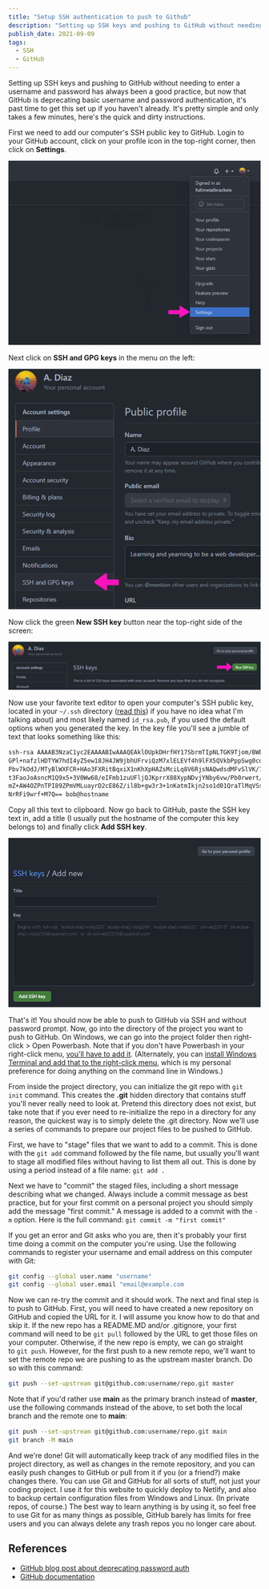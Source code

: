 ```yaml
---
title: "Setup SSH authentication to push to Github"
description: "Setting up SSH keys and pushing to GitHub without needing to enter a username and password has always been a good practice, but now that GitHub is deprecating basic username and password authentication, it's past time to get this set up if you haven't already. It's pretty simple and only takes a few minutes, here's the quick and dirty instructions."
publish_date: 2021-09-09
tags:
  - SSH
  - GitHub
---
```


Setting up SSH keys and pushing to GitHub without needing to enter a username
and password has always been a good practice, but now that GitHub is deprecating
basic username and password authentication, it's past time to get this set up if
you haven't already. It's pretty simple and only takes a few minutes, here's the
quick and dirty instructions.

First we need to add our computer's SSH public key to GitHub. Login to your
GitHub account, click on your profile icon in the top-right corner, then click
on **Settings**.

[![Screenshot of GitHub with Settings selected from dropdown menu](/img/blog/gh1.png)](https://arieldiaz.codes/img/blog/gh1.png)

Next click on **SSH and GPG keys** in the menu on the left:

[![Screenshot of GitHub settings with SSH and GPG keys selected](/img/blog/gh2.png)](https://arieldiaz.codes/img/blog/gh2.png)

Now click the green **New SSH key** button near the top-right side of the
screen:

[![Screenshot showing the button to click on GitHub](/img/blog/gh3.png)](https://arieldiaz.codes/img/blog/gh3.png)

Now use your favorite text editor to open your computer's SSH public key,
located in your `~/.ssh` directory
(<a href="https://arieldiaz.codes/blog/generating-an-ssh-key-pair/" target="_blank">read
this</a>) if you have no idea what I'm talking about) and most likely
named `id_rsa.pub`, if you used the default options when you generated the key.
In the key file you'll see a jumble of text that looks something like this:

```bash
ssh-rsa AAAAB3NzaC1yc2EAAAABIwAAAQEAklOUpkDHrfHY17SbrmTIpNLTGK9Tjom/BWDSU
GPl+nafzlHDTYW7hdI4yZ5ew18JH4JW9jbhUFrviQzM7xlELEVf4h9lFX5QVkbPppSwg0cda3
Pbv7kOdJ/MTyBlWXFCR+HAo3FXRitBqxiX1nKhXpHAZsMciLq8V6RjsNAQwdsdMFvSlVK/7XA
t3FaoJoAsncM1Q9x5+3V0Ww68/eIFmb1zuUFljQJKprrX88XypNDvjYNby6vw/Pb0rwert/En
mZ+AW4OZPnTPI89ZPmVMLuayrD2cE86Z/il8b+gw3r3+1nKatmIkjn2so1d01QraTlMqVSsbx
NrRFi9wrf+M7Q== bob@hostname
```

Copy all this text to clipboard. Now go back to GitHub, paste the SSH key text
in, add a title (I usually put the hostname of the computer this key belongs to)
and finally click **Add SSH key**.

[![Screenshot of GitHub screen to add new SSH key](/img/blog/gh4.png)](https://arieldiaz.codes/img/blog/gh4.png)

That's it! You should now be able to push to GitHub via SSH and without password
prompt. Now, go into the directory of the project you want to push to GitHub. On
Windows, we can go into the project folder then right-click > Open Powerbash.
Note that if you don't have Powerbash in your right-click
menu, <a href="https://www.howtogeek.com/165268/how-to-add-open-powerbash-here-to-the-context-menu-in-windows/" target="_blank" rel="noopener noreferrer">you'll
have to add it</a>. (Alternately, you
can <a href="https://www.tenforums.com/tutorials/179549-add-open-windows-terminal-expandable-context-menu-windows-10-a.html" target="_blank" rel="noopener noreferrer">install
Windows Terminal and add that to the right-click menu</a>, which is my personal
preference for doing anything on the command line in Windows.)

From inside the project directory, you can initialize the git repo
with `git init` command. This creates the **.git** hidden directory that
contains stuff you'll never really need to look at. Pretend this directory does
not exist, but take note that if you ever need to re-initialize the repo in a
directory for any reason, the quickest way is to simply delete the .git
directory. Now we'll use a series of commands to prepare our project files to be
pushed to GitHub.

First, we have to "stage" files that we want to add to a commit. This is done
with the `git add` command followed by the file name, but usually you'll want to
stage all modified files without having to list them all out. This is done by
using a period instead of a file name: `git add .`

Next we have to "commit" the staged files, including a short message describing
what we changed. Always include a commit message as best practice, but for your
first commit on a personal project you should simply add the message "first
commit." A message is added to a commit with the `-m` option. Here is the full
command: `git commit -m "first commit"`

If you get an error and Git asks who you are, then it's probably your first time
doing a commit on the computer you're using. Use the following commands to
register your username and email address on this computer with Git:

```bash
git config --global user.name "username"
git config --global user.email "email@example.com
```

Now we can re-try the commit and it should work. The next and final step is to
push to GitHub. First, you will need to have created a new repository on GitHub
and copied the URL for it. I will assume you know how to do that and skip it. If
the new repo has a README.MD and/or .gitignore, your first command will need to
be `git pull` followed by the URL to get those files on your computer.
Otherwise, if the new repo is empty, we can go straight to `git push`. However,
for the first push to a new remote repo, we'll want to set the remote repo we
are pushing to as the upstream master branch. Do so with this command:

```bash
git push --set-upstream git@github.com:username/repo.git master
```

Note that if you'd rather use **main** as the primary branch instead
of **master**, use the following commands instead of the above, to set both the
local branch and the remote one to **main**:

```bash
git push --set-upstream git@github.com:username/repo.git main
git branch -M main
```

And we're done! Git will automatically keep track of any modified files in the
project directory, as well as changes in the remote repository, and you can
easily push changes to GitHub or pull from it if you (or a friend?) make changes
there. You can use Git and GitHub for all sorts of stuff, not just your coding
project. I use it for this website to quickly deploy to Netlify, and also to
backup certain configuration files from Windows and Linux. (In private repos, of
course.) The best way to learn anything is by using it, so feel free to use Git
for as many things as possible, GitHub barely has limits for free users and you
can always delete any trash repos you no longer care about.

## References

- <a href="https://github.blog/2020-12-15-token-authentication-requirements-for-git-operations/" target="_blank">GitHub
  blog post about deprecating password auth</a>
- <a href="https://docs.github.com/en" target="_blank">GitHub documentation</a>
